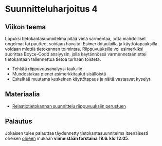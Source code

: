 Suunnitteluharjoitus 4
======================

## Viikon teema

Lopuksi tietokantasuunnitelma pitää vielä varmentaa, jotta mahdolliset ongelmat tai puutteet voidaan havaita. Esimerkkitauluilla ja käyttötapauksilla voidaan miettiä tietokannan toimintaa. Riippuvuuksille voi esimerkiksi suorittaa Boyce-Codd analyysin, jolla käytännössä varmennetaan ettei tietokantaan tallennettua tietoa turhaan toisteta.

* Tehkää riippuvuusanalyysi tauluille
* Muodostakaa pienet esimerkkitaulut sisällöistä
* Esitelkää muutama keskeinen käyttötapaus ja näitä vastaavat kyselyt

## Materiaalia

* [Relaatiotietokannan suunnittelu riippuvuuksiin perustuen](http://www.cs.helsinki.fi/u/laine/tkp/relaatiomalli/suunnittelu.html)

## Palautus

Jokaisen tulee palauttaa täydennetty tietokantasuunnitelma itsenäisesti oheisen [ohjeen](/materiaali-ja-harjoitukset.md#5-tietokantasuunnitelma) mukaan **viimeistään torstaina 19.6. klo 12.05**.
